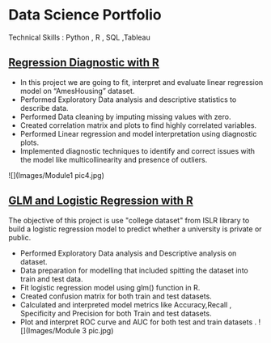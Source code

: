 # Data Science Portfolio
Technical Skills : Python , R , SQL ,Tableau 
## [Regression Diagnostic with R](https://github.com/sana1410/Data-Science-Portfolio/tree/main/Linear%20Regression)
* In this project we are going to fit, interpret and evaluate linear regression model on “AmesHousing” dataset.
* Performed Exploratory Data analysis and descriptive statistics to describe data.
* Performed Data cleaning by imputing missing values with zero.
* Created correlation matrix and plots to find highly correlated variables.
* Performed Linear regression and model interpretation using diagnostic plots.
* Implemented diagnostic techniques to identify and correct issues with the model like multicollinearity and presence of outliers.

![](Images/Module1 pic4.jpg)
## [GLM and Logistic Regression with R](https://github.com/sana1410/Data-Science-Portfolio/tree/main/GLM%20and%20Logistic%20Regression)
The objective of this project is use "college dataset" from ISLR library to build a logistic regression model to predict whether a university is private or public.
* Performed Exploratory Data analysis and Descriptive analysis on dataset.
* Data preparation for modelling that included spitting the dataset into train and test data.
* Fit logistic regression model using glm() function in R.
* Created confusion matrix for both train and test datasets.
* Calculated and interpreted model metrics like Accuracy,Recall , Specificity and Precision for both Train and test datasets.
* Plot and interpret ROC curve and AUC for both test and train datasets .
![](Images/Module 3 pic.jpg)
